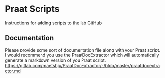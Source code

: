 # Praat Scripts

Instructions for adding scripts to the lab GitHub

## Documentation
Please provide some sort of documentation file along with your Praat script. I would recommend you use the PraatDocExtractor which will automatically generate a markdown version of you Praat script.
https://gitlab.com/maetshju/PraatDocExtractor/-/blob/master/praatdocextractor.md
